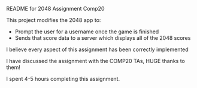 README for 2048 Assignment 
Comp20 

This project modifies the 2048 app to: 
- Prompt the user for a username once the game is finished 
- Sends that score data to a server which displays all of the 
  2048 scores 

I believe every aspect of this assignment has been correctly implemented 

I have discussed the assignment with the COMP20 TAs, HUGE thanks to them! 

I spent 4-5 hours completing this assignment.


